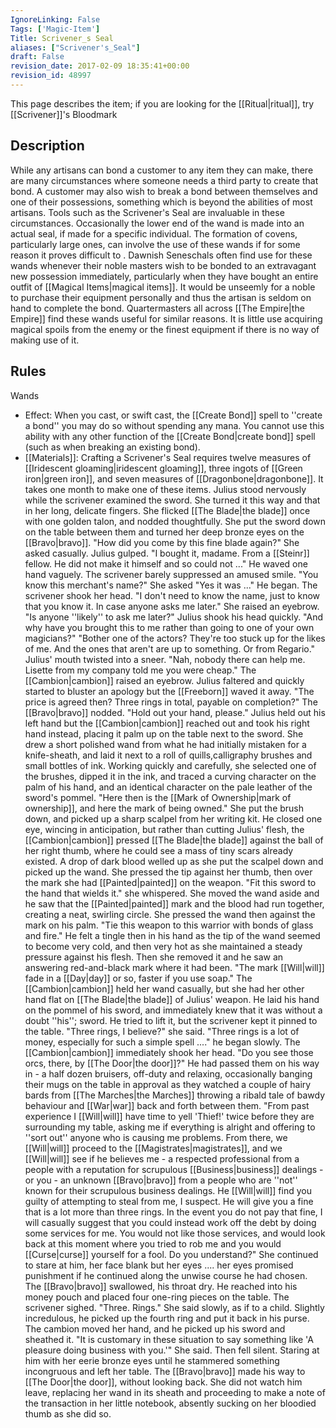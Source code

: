 ```yaml
---
IgnoreLinking: False
Tags: ['Magic-Item']
Title: Scrivener_s Seal
aliases: ["Scrivener's_Seal"]
draft: False
revision_date: 2017-02-09 18:35:41+00:00
revision_id: 48997
---
```


This page describes the item; if you are looking for the [[Ritual|ritual]], try [[Scrivener]]'s Bloodmark
## Description
While any artisans can bond a customer to any item they can make, there are many circumstances where someone needs a third party to create that bond. A customer may also wish to break a bond between themselves and one of their possessions, something which is beyond the abilities of most artisans. Tools such as the Scrivener's Seal are invaluable in these circumstances. Occasionally the lower end of the wand is made into an actual seal, if made for a specific individual. The formation of covens, particularly large ones, can involve the use of these wands if for some reason it proves difficult to . 
Dawnish Seneschals often find use for these wands whenever their noble masters wish to be bonded to an extravagant new possession immediately, particularly when they have bought an entire outfit of [[Magical Items|magical items]]. It would be unseemly for a noble to purchase their equipment personally and thus the artisan is seldom on hand to complete the bond. Quartermasters all across [[The Empire|the Empire]] find these wands useful for similar reasons. It is little use acquiring magical spoils from the enemy or the finest equipment if there is no way of making use of it. 
## Rules
Wands
* Effect: When you cast, or swift cast, the [[Create Bond]] spell to ''create a bond'' you may do so without spending any mana. You cannot use this ability with any other function of the [[Create Bond|create bond]] spell (such as when breaking an existing bond).
* [[Materials]]: Crafting a Scrivener's Seal requires twelve measures of [[Iridescent gloaming|iridescent gloaming]], three ingots of [[Green iron|green iron]], and seven measures of [[Dragonbone|dragonbone]]. It takes one month to make one of these items.
Julius stood nervously while the scrivener examined the sword. She turned it this way and that in her long, delicate fingers. She flicked [[The Blade|the blade]] once with one golden talon, and nodded thoughtfully. She put the sword down on the table between them and turned her deep bronze eyes on the [[Bravo|bravo]].
"How did you come by this fine blade again?" She asked casually.
Julius gulped. "I bought it, madame. From a [[Steinr]] fellow. He did not make it himself and so could not ..." He waved one hand vaguely. The scrivener barely suppressed an amused smile.
"You know this merchant's name?" She asked
"Yes it was ..." He began. The scrivener shook her head.
"I don't need to know the name, just to know that you know it. In case anyone asks me later." She raised an eyebrow. "Is anyone ''likely'' to ask me later?"
Julius shook his head quickly.
"And why have you brought this to me rather than going to one of your own magicians?"
"Bother one of the actors? They're too stuck up for the likes of me. And the ones that aren't are up to something. Or from Regario." Julius' mouth twisted into a sneer. "Nah, nobody there can help me. Lisette from my company told me you were cheap."
The [[Cambion|cambion]] raised an eyebrow. Julius faltered and quickly started to bluster an apology but the [[Freeborn]] waved it away.
"The price is agreed then? Three rings in total, payable on completion?" The [[Bravo|bravo]] nodded. "Hold out your hand, please."
Julius held out his left hand but the [[Cambion|cambion]] reached out and took his right hand instead, placing it palm up on the table next to the sword. She drew a short polished wand from what he had initially mistaken for a knife-sheath, and laid it next to a roll of quills,calligraphy brushes and small bottles of ink. Working quickly and carefully, she selected one of the brushes, dipped it in the ink, and traced a curving character on the palm of his hand, and an identical character on the pale leather of the sword's pommel. 
"Here then is the [[Mark of Ownership|mark of ownership]], and here the mark of being owned." She put the brush down, and picked up a sharp scalpel from her writing kit. He closed one eye, wincing in anticipation, but rather than cutting Julius' flesh, the [[Cambion|cambion]] pressed [[The Blade|the blade]] against the ball of her right thumb, where he could see a mass of tiny scars already existed. A drop of dark blood welled up as she put the scalpel down and picked up the wand. She pressed the tip against her thumb, then over the mark she had [[Painted|painted]] on the weapon.
"Fit this sword to the hand that wields it." she whispered. She moved the wand aside and he saw that the [[Painted|painted]] mark and the blood had run together, creating a neat, swirling circle. She pressed the wand then against the mark on his palm.
"Tie this weapon to this warrior with bonds of glass and fire."
He felt a tingle then in his hand as the tip of the wand seemed to become very cold, and then very hot as she maintained a steady pressure against his flesh. Then she removed it and he saw an answering red-and-black mark where it had been.
"The mark [[Will|will]] fade in a [[Day|day]] or so, faster if you use soap." The [[Cambion|cambion]] held her wand casually, but she had her other hand flat on [[The Blade|the blade]] of Julius' weapon. He laid his hand on the pommel of his sword, and immediately knew that it was without a doubt ''his''; sword. He tried to lift it, but the scrivener kept it pinned to the table.
"Three rings, I believe?" she said.
"Three rings is a lot of money, especially for such a simple spell ...." he began slowly. The [[Cambion|cambion]] immediately shook her head.
"Do you see those orcs, there, by [[The Door|the door]]?"
He had passed them on his way in - a half dozen bruisers, off-duty and relaxing, occasionally banging their mugs on the table in approval as they watched a couple of hairy bards from [[The Marches|the Marches]] throwing a ribald tale of bawdy behaviour and [[War|war]] back and forth between them.
"From past experience I [[Will|will]] have time to yell 'Thief!' twice before they are surrounding my table, asking me if everything is alright and offering to ''sort out'' anyone who is causing me problems. From there, we [[Will|will]] proceed to the [[Magistrates|magistrates]], and we [[Will|will]] see if he believes me - a respected professional from a people with a reputation for scrupulous [[Business|business]] dealings - or you - an unknown [[Bravo|bravo]] from a people who are ''not'' known for their scrupulous business dealings. He [[Will|will]] find you guilty of attempting to steal from me, I suspect. He will give you a fine that is a lot more than three rings. In the event you do not pay that fine, I will casually suggest that you could instead work off the debt by doing some services for me. You would not like those services, and would look back at this moment where you tried to rob me and you would [[Curse|curse]] yourself for a fool. Do you understand?"
She continued to stare at him, her face blank but her eyes .... her eyes promised punishment if he continued along the unwise course he had chosen. The [[Bravo|bravo]] swallowed, his throat dry. He reached into his money pouch and placed four one-ring pieces on the table. The scrivener sighed.
"Three. Rings." She said slowly, as if to a child.
Slightly incredulous, he picked up the fourth ring and put it back in his purse. The cambion moved her hand, and he picked up his sword and sheathed it. 
"It is customary in these situation to say something like 'A pleasure doing business with you.'" She said. Then fell silent. Staring at him with her eerie bronze eyes until he stammered something incongruous and left her table. 
The [[Bravo|bravo]] made his way to [[The Door|the door]], without looking back. She did not watch him leave, replacing her wand in its sheath and proceeding to make a note of the transaction in her little notebook, absently sucking on her bloodied thumb as she did so.